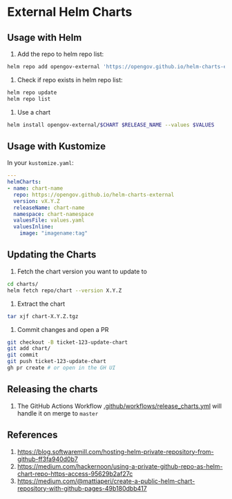 # External Helm Charts

## Usage with Helm

1. Add the repo to helm repo list:

```bash
helm repo add opengov-external 'https://opengov.github.io/helm-charts-external/'
```

1. Check if repo exists in helm repo list:

```bash
helm repo update
helm repo list
```

1. Use a chart

```bash
helm install opengov-external/$CHART $RELEASE_NAME --values $VALUES
```

## Usage with Kustomize

In your `kustomize.yaml`:

```yaml
---
helmCharts:
- name: chart-name
  repo: https://opengov.github.io/helm-charts-external
  version: vX.Y.Z
  releaseName: chart-name
  namespace: chart-namespace
  valuesFile: values.yaml
  valuesInline:
    image: "imagename:tag"
```

## Updating the Charts

1. Fetch the chart version you want to update to

```bash
cd charts/
helm fetch repo/chart --version X.Y.Z
```

1. Extract the chart

```bash
tar xjf chart-X.Y.Z.tgz
```

1. Commit changes and open a PR

```bash
git checkout -B ticket-123-update-chart
git add chart/
git commit
git push ticket-123-update-chart
gh pr create # or open in the GH UI
```

## Releasing the charts

1. The GitHub Actions Workflow [.github/workflows/release_charts.yml](.github/workflows/release_charts.yml) will handle it on merge to `master`

## References

1. https://blog.softwaremill.com/hosting-helm-private-repository-from-github-ff3fa940d0b7
1. https://medium.com/hackernoon/using-a-private-github-repo-as-helm-chart-repo-https-access-95629b2af27c
1. https://medium.com/@mattiaperi/create-a-public-helm-chart-repository-with-github-pages-49b180dbb417

